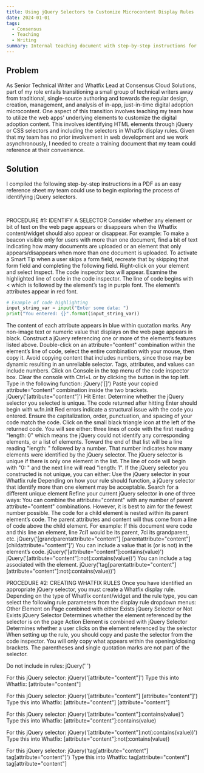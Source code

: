 ```yaml
---
title: Using jQuery Selectors to Customize Microcontent Display Rules
date: 2024-01-01
tags:
  - Consensus
  - Teaching
  - Writing
summary: Internal teaching document with step-by-step instructions for identifying jQuery selectors and applying them to Whatfix display rules
---
```


## Problem
As Senior Technical Writer and Whatfix Lead at Consensus Cloud Solutions, part of my role entails transitioning a small group of technical writers away from traditional, single-source authoring and towards the regular design, creation, management, and analysis of in-app, just-in-time digital adoption microcontent. One aspect of this transition involves teaching my team how to utilize the web apps' underlying elements to customize the digital adoption content. This involves identifying HTML elements through jQuery or CSS selectors and including the selectors in Whatfix display rules. Given that my team has no prior involvement in web development and we work asynchronously, I needed to create a training document that my team could reference at their convenience.

## Solution
I compiled the following step-by-step instructions in a PDF as an easy reference sheet my team could use to begin exploring the process of identifying jQuery selectors.

<br/>

PROCEDURE #1: IDENTIFY A SELECTOR
Consider whether any element or bit of text on the web page appears or disappears when the Whatfix content/widget should also appear or disappear. For example:
To make a beacon visible only for users with more than one document, find a bit of text indicating how many documents are uploaded or an element that only appears/disappears when more than one document is uploaded.
To activate a Smart Tip when a user skips a form field, recreate that by skipping that form field and completing the following field.
Right-click on your element and select Inspect. The code inspector box will appear.
Examine the highlighted line of code in the code inspector.
The line of code begins with < which is followed by the element’s tag in purple font.
The element’s attributes appear in red font.

```python
# Example of code highlighting
input_string_var = input("Enter some data: ")
print("You entered: {}".format(input_string_var))
```

The content of each attribute appears in blue within quotation marks.
Any non-image text or numeric value that displays on the web page appears in black.
Construct a jQuery referencing one or more of the element’s features listed above.
Double-click on an attribute="content" combination within the element’s line of code, select the entire combination with your mouse, then copy it. Avoid copying content that includes numbers, since those may be dynamic resulting in an unreliable selector.
Tags, attributes, and values can include numbers.
Click on Console in the top menu of the code inspector box.
Clear the console with Ctrl+L or by clicking the  button in the top left.
Type in the following function:
jQuery('[]')
Paste your copied attribute="content" combination inside the two brackets.
jQuery('[attribute="content"]')
Hit Enter.
Determine whether the jQuery selector you selected is unique.
The code returned after hitting Enter should begin with w.fn.init
Red errors indicate a structural issue with the code you entered. Ensure the capitalization, order, punctuation, and spacing of your code match the code.
Click on the small black triangle icon at the left of the returned code. You will see either:
three lines of code with the first reading "length:  0" which means the jQuery could not identify any corresponding elements, or
a list of elements. Toward the end of that list will be a line reading "length: " followed by a number. That number indicates how many elements were identified by the jQuery selector.
The jQuery selector is unique if there is only one element in the list.
The line of code will begin with "0: " and the next line will read "length: 1".
If the jQuery selector you constructed is not unique, you can either:
Use the jQuery selector in your Whatfix rule
Depending on how your rule should function, a jQuery selector that identify more than one element may be acceptable.
Search for a different unique element
Refine your current jQuery selector in one of three ways:
You can combine the attribute="content" with any number of parent attribute="content" combinations. However, it is best to aim for the fewest number possible.
The code for a child element is nested within its parent element’s code. The parent attributes and content will thus come from a line of code above the child element. For example:
If this document were code and this line an element, line 7ci1 would be its parent, 7ci its grandparent, etc.
jQuery('[grandparentattribute="content"] [parentattribute="content"] [childattribute="content"]')
You can include a value that is (or is not) in the element’s code.
jQuery('[attribute="content"]:contains(value)')
jQuery('[attribute="content"]:not(:contains(value))')
You can include a tag associated with the element.
jQuery('tag[parentattribute="content"] [attribute="content"]:not(:contains(value))')


PROCEDURE #2: CREATING WHATFIX RULES
Once you have identified an appropriate jQuery selector, you must create a Whatfix display rule.
Depending on the type of Whatfix content/widget and the rule type, you can select the following rule parameters from the display rule dropdown menus:
Other Element on Page combined with either Exists jQuery Selector or Not Exists jQuery Selector
Determines whether the element referenced by the selector is on the page
Action Element is combined with jQuery Selector
Determines whether a user clicks on the element referenced by the selector
When setting up the rule, you should copy and paste the selector from the code inspector. You will only copy what appears within the opening/closing brackets. The parentheses and single quotation marks are not part of the selector.
 
Do not include in rules:            	jQuery('                                      ')
 
For this jQuery selector:           	jQuery('[attribute="content"]')
Type this into Whatfix:             	 	[attribute="content"]
 
For this jQuery selector:           	jQuery('[attribute="content"] [attribute="content"]')
Type this into Whatfix:             	 	[attribute="content"] [attribute="content"]
 
For this jQuery selector:           	jQuery('[attribute="content"]:contains(value)')
Type this into Whatfix:             	 	[attribute="content"]:contains(value)
 
For this jQuery selector:            	jQuery('[attribute="content"]:not(:contains(value))')
Type this into Whatfix:             	 	[attribute="content"]:not(:contains(value))
 
For this jQuery selector:           	jQuery('tag[attribute="content"] tag[attribute="content"]')
Type this into Whatfix:             	 	tag[attribute="content"] tag[attribute="content"]

<!--more-->
